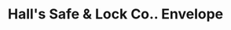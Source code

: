 ---
doi: 10.7916/D8903FXF
date_other: '1892'
date_other_textual: '1892'
form: printed ephemera
genre:
- Envelopes
name:
- Hall's Safe & Lock Co.
object_in_context_url: https://biggert.cul.columbia.edu/items/view/ave_biggert_01683
subject_hierarchical_geographic:
- Cincinnati, Ohio, United States
subject_name:
- Hall's Safe & Lock Co.
title: Hall's Safe & Lock Co.. Envelope
sort_title: Hall's Safe & Lock Co.. Envelope
call_number: ave_biggert_01683
coordinates:
- 39.1,-84.51666666666667
pid: ave_biggert_01683
identifiers: ave_biggert_01683
thumbnail: https://derivativo-2.library.columbia.edu/iiif/2/ldpd:490734/full/!256,256/0/native.jpg
permalink: "/biggert/ave_biggert_01683/"
layout: iiif-image-page
---